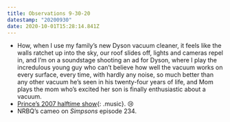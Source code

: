 ```yaml
---
title: Observations 9-30-20
datestamp: "20200930"
date: 2020-10-01T15:28:14.841Z
---
```

- How, when I use my family’s new Dyson vacuum cleaner, it feels like the walls ratchet up into the sky, our roof slides off, lights and cameras repel in, and I’m on a soundstage shooting an ad for Dyson, where I play the incredulous young guy who can’t believe how well the vacuum works on every surface, every time, with hardly any noise, so much better than any other vacuum he’s seen in his twenty-four years of life, and Mom plays the mom who’s excited her son is finally enthusiastic about a vacuum.
- [Prince’s 2007 halftime show](https://vimeo.com/377672929){: .music}. 😢
- NRBQ’s cameo on *Simpsons* episode 234.